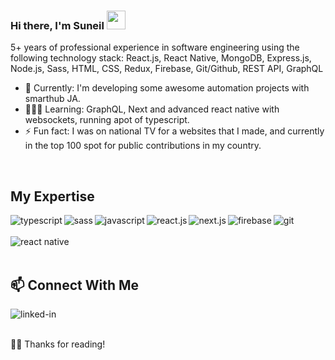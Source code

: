 ### Hi there, I'm Suneil <img src="https://raw.githubusercontent.com/iampavangandhi/iampavangandhi/master/gifs/Hi.gif" width="30px">


5+ years of professional experience in software engineering using the following technology stack: React.js, React Native, MongoDB, Express.js, Node.js, Sass, HTML, CSS, Redux, Firebase, Git/Github, REST API, GraphQL
<br>

- 🔭 Currently: I'm developing some awesome automation projects with smarthub JA.
- 👨🏾‍💻 Learning: GraphQL, Next and advanced react native with websockets, running apot of typescript.
- ⚡ Fun fact: I was on national TV for a websites that I made, and currently in the top 100 spot for public contributions in my country.

<br>

## My Expertise
<img align="left" alt="typescript" src="https://img.shields.io/badge/typescript-007acc?style=for-the-badge&logo=typescript&logoColor=ffffff" />
<img align="left" alt="sass" src="https://img.shields.io/badge/Sass-CC6699?style=for-the-badge&logo=sass&logoColor=white" />
<img align="left" alt="javascript" src="https://img.shields.io/badge/JavaScript-323330?style=for-the-badge&logo=javascript&logoColor=F7DF1E" />
<img align="left" alt="react.js" src="https://img.shields.io/badge/react.js-35495E?style=for-the-badge&logo=react&logoColor=61dbfb" />
<img align="left" alt="next.js" src="https://img.shields.io/badge/next.js-black?style=for-the-badge&logo=nextdotjs&logoColor=white" />
<img align="left" alt="firebase" src="https://img.shields.io/badge/firebase-ffca28?style=for-the-badge&logo=firebase&logoColor=black" />
<img align="left" alt="git" src="https://img.shields.io/badge/Git-F05032?style=for-the-badge&logo=git&logoColor=white" />

<br>
<br>

<img align="left" alt="react native" src="https://img.shields.io/badge/React Native-35495E?style=for-the-badge&logo=react&native&logoColor=61dbfb" />

<br>
<br>

## 📫 Connect With Me 
[<img align="left" alt="linked-in" src="https://img.shields.io/badge/linkedin-%230077B5.svg?&style=for-the-badge&logo=linkedin&logoColor=white" />](https://www.linkedin.com/in/suneil-england/) 
<!-- [<img align="left" alt="linked-in" src="https://img.shields.io/website-up-down-green-red/http/monip.org.svg" />](https://www.devjasonclarke.com/) -->

<br>
<br>
 
🙏🏾 Thanks for reading!
